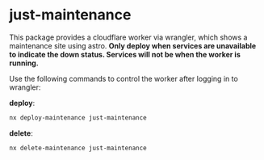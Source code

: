 # just-maintenance

This package provides a cloudflare worker via wrangler, which shows a maintenance site using astro.
**Only deploy when services are unavailable to indicate the down status. Services will not be when the worker is
running.**

Use the following commands to control the worker after logging in to wrangler:

**deploy**:
````sh
nx deploy-maintenance just-maintenance
````

**delete**:
````sh
nx delete-maintenance just-maintenance
````
